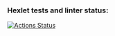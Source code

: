### Hexlet tests and linter status:
[![Actions Status](https://github.com/dariooreo/js-starter-project-44/workflows/hexlet-check/badge.svg)](https://github.com/dariooreo/js-starter-project-44/actions)